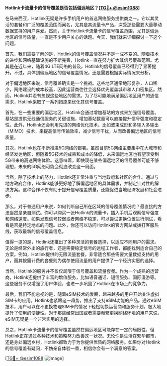 **Hotlink卡流量卡的信号覆盖是否包括偏远地区？[[TG💪+ @esim1088](https://t.me/s/esim1088)]**

在马来西亚，Hotlink无疑是许多手机用户的首选网络服务提供商之一。它以其灵活的套餐和广泛的覆盖范围而闻名，尤其是其流量卡产品，深受那些需要大量移动数据支持的用户喜爱。然而，关于Hotlink卡流量卡的信号覆盖范围，尤其是偏远地区的信号质量，一直是不少用户关心的话题。今天，我们就来详细探讨一下这个问题。

首先，我们需要了解的是，Hotlink的信号覆盖情况并不是一成不变的。随着技术的进步和网络基础设施的不断完善，Hotlink一直在努力扩大其信号覆盖范围。尤其是在近年来，随着4G LTE网络的普及，Hotlink的信号覆盖已经得到了显著提升。不过，具体到偏远地区的信号覆盖情况，还是需要根据实际情况来分析。

对于偏远地区来说，信号覆盖确实是一个挑战。这些地区通常地形复杂，人口稀少，网络建设的成本较高，因此运营商往往会选择优先覆盖城市和人口密集区。然而，Hotlink并没有忽视这些地区的需求。为了尽可能地满足偏远地区用户的通信需求，Hotlink采取了一系列措施来优化其信号覆盖。

首先，在一些重要的偏远地区，Hotlink会通过增加基站的方式来加强信号覆盖。基站是提供无线通信服务的关键设施，增加基站数量可以直接提升信号强度和稳定性。此外，Hotlink还会利用先进的网络优化技术，比如波束成形和多输入多输出（MIMO）技术，来提高信号传输效率，减少信号干扰，从而改善偏远地区的信号质量。

其次，Hotlink也在不断推进5G网络的部署。虽然目前5G网络主要集中在大城市和经济发达地区，但随着5G技术的成熟和成本的降低，未来偏远地区也有望享受到5G带来的高速网络体验。这意味着，即使现在某些偏远地区的信号覆盖可能不够理想，未来的5G网络可能会彻底改变这一局面。

当然，除了技术上的努力，Hotlink还非常注重与当地政府和社区的合作。通过与地方政府合作，Hotlink能够更好地了解偏远地区的具体需求，并制定针对性的解决方案。这种合作不仅有助于提升信号覆盖质量，还能促进当地经济发展和社会进步。

那么，对于普通用户来说，如何判断自己所在区域的信号覆盖情况呢？最直接的方法当然是亲自测试。你可以购买一张Hotlink的流量卡，插入手机后观察信号强度和网络速度。如果发现信号较弱或者网络不稳定，可以尝试更换位置进行测试，看看是否是特定地点的问题。此外，你还可以访问Hotlink的官方网站或拨打客服热线，获取最新的信号覆盖信息。

值得一提的是，Hotlink还推出了多种灵活的套餐选择，以适应不同用户的需求。无论是经常外出的旅行者，还是需要稳定信号的远程工作者，都能找到适合自己的方案。例如，Hotlink提供的无限流量套餐，非常适合那些需要大量数据支持的用户，而其按需计费的套餐则为偶尔使用流量的用户提供了一个经济实惠的选择。

当然，Hotlink的服务并不仅仅局限于信号覆盖和流量套餐。作为一个成熟的运营商，Hotlink还提供了丰富的增值服务，比如语音通话、短信服务、国际漫游等。这些服务不仅增强了用户体验，也进一步巩固了Hotlink在市场上的竞争力。

最后，我们不能忽视的是，随着eSIM技术的发展，越来越多的用户开始关注虚拟SIM卡的应用。Hotlink也紧跟这一趋势，推出了支持eSIM功能的产品。通过eSIM技术，用户可以在不更换物理SIM卡的情况下轻松切换运营商和服务计划，极大地提升了使用的便捷性。对于那些经常出国或者需要频繁更换网络环境的用户来说，eSIM无疑是一个非常实用的选择。

总之，Hotlink卡流量卡的信号覆盖虽然在偏远地区可能存在一定的局限性，但Hotlink正在通过各种技术和策略努力改善这一状况。无论你是生活在繁华都市，还是身处偏远乡村，Hotlink都致力于为你提供优质的网络服务。如果你对Hotlink的信号覆盖有疑问，不妨亲自体验一番，相信你会有一个满意的答案。

[[TG💪+ @esim1088](https://t.me/s/esim1088) ![Image](https://i.postimg.cc/4NQfJmqS/Snipaste-2025-05-13-00-14-12.png)]